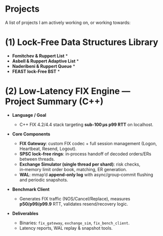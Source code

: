 # Projects
A list of projects I am actively working on, or working towards:


# (1) Lock-Free Data Structures Library
 * **Fomitchev & Ruppert List** *
 * **Asbell & Ruppert Adaptive List** *
 * **Naderibeni & Ruppert Queue** *
 * **FEAST lock-Free BST** *

# (2) Low‑Latency FIX Engine — Project Summary (C++)

* **Language / Goal**

  * C++ FIX 4.2/4.4 stack targeting **sub‑100 µs p99 RTT** on localhost.

* **Core Components**

  * **FIX Gateway**: custom FIX codec + full session management (Logon, Heartbeat, Resend, Logout).
  * **SPSC lock‑free rings**: in‑process handoff of decoded orders/ERs between threads.
  * **Exchange Simulator (single thread per shard)**: risk checks, in‑memory limit order book, matching, ER generation.
  * **WAL**: mmap’d **append‑only log** with async/group‑commit flushing and periodic snapshots.

* **Benchmark Client**

  * Generates FIX traffic (NOS/Cancel/Replace), measures **p50/p99/p99.9** RTT, validates resend/recovery logic.

* **Deliverables**

  * Binaries: `fix_gateway`, `exchange_sim`, `fix_bench_client`.
  * Latency reports, WAL replay & snapshot tools.
 

